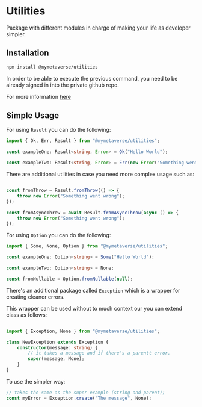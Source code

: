 # Utilities

Package with different modules in charge of making your life as developer 
simpler.

## Installation

```bash
npm install @mymetaverse/utilities
```

In order to be able to execute the previous command, you need to be already
signed in into the private github repo.

For more information [here](https://www.notion.so/mymeta/MyMetaverse-Coding-Stanadrds-06c282502729464e99c8faf5b9a7bfe4)


## Simple Usage

For using `Result` you can do the following:

```typescript
import { Ok, Err, Result } from "@mymetaverse/utilities";

const exampleOne: Result<string, Error> = Ok("Hello World");

const exampleTwo: Result<string, Error> = Err(new Error("Something went wrong"));

```

There are additional utilities in case you need more complex usage such as:

```typescript

const fromThrow = Result.fromThrow(() => {
    throw new Error("Something went wrong");
});

const fromAsyncThrow = await Result.fromAsyncThrow(async () => {
    throw new Error("Something went wrong");
});

```

For using `Option` you can do the following:

```typescript
import { Some, None, Option } from "@mymetaverse/utilities";

const exampleOne: Option<string> = Some("Hello World");

const exampleTwo: Option<string> = None;

const fromNullable = Option.fromNullable(null);

```

There's an additional package called `Exception` which is a wrapper for creating
cleaner errors.

This wrapper can be used without to much context our you can extend class 
as follows:

```typescript

import { Exception, None } from "@mymetaverse/utilities";

class NewException extends Exception {
    constructor(message: string) {
        // it takes a message and if there's a parentt error.
        super(message, None);
    }
}

```

To use the simpler way:

```typescript
// takes the same as the super example (string and parent);
const myError = Exception.create("The message", None);

```
